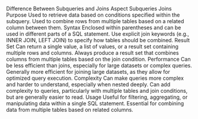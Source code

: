 Difference Between Subqueries and Joins
Aspect	Subqueries	Joins
Purpose	Used to retrieve data based on conditions specified within the subquery.	Used to combine rows from multiple tables based on a related column between them.
Syntax	Enclosed within parentheses and can be used in different parts of a SQL statement.	Use explicit join keywords (e.g., INNER JOIN, LEFT JOIN) to specify how tables should be combined.
Result Set	Can return a single value, a list of values, or a result set containing multiple rows and columns.	Always produce a result set that combines columns from multiple tables based on the join condition.
Performance	Can be less efficient than joins, especially for large datasets or complex queries.	Generally more efficient for joining large datasets, as they allow for optimized query execution.
Complexity	Can make queries more complex and harder to understand, especially when nested deeply.	Can add complexity to queries, particularly with multiple tables and join conditions, but are generally easier to read.
Usage	Useful for filtering, aggregating, or manipulating data within a single SQL statement.	Essential for combining data from multiple tables based on related columns.
